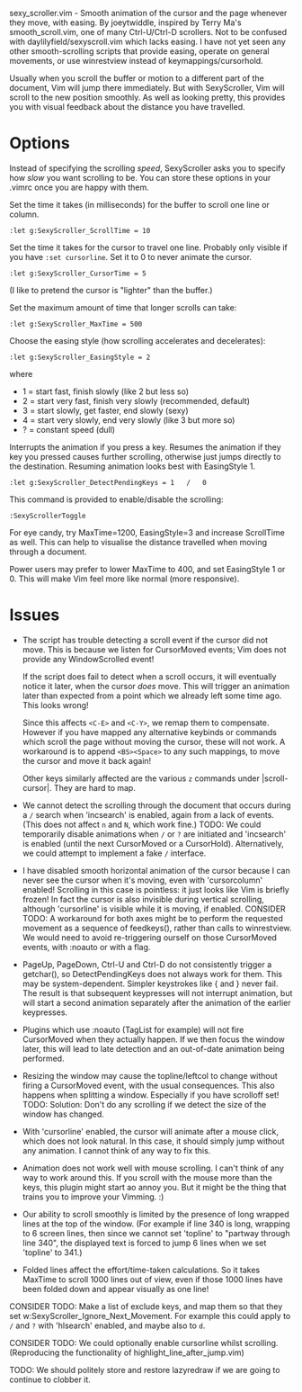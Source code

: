 sexy_scroller.vim - Smooth animation of the cursor and the page whenever they move, with easing.
By joeytwiddle, inspired by Terry Ma's smooth_scroll.vim, one of many Ctrl-U/Ctrl-D scrollers.
Not to be confused with daylilyfield/sexyscroll.vim which lacks easing.
I have not yet seen any other smooth-scrolling scripts that provide easing, operate on general movements, or use winrestview instead of keymappings/cursorhold.

Usually when you scroll the buffer or motion to a different part of the
document, Vim will jump there immediately.  But with SexyScroller, Vim will
scroll to the new position smoothly.  As well as looking pretty, this
provides you with visual feedback about the distance you have travelled.

# Options

Instead of specifying the scrolling *speed*, SexyScroller asks you to
specify how *slow* you want scrolling to be.  You can store these options in
your .vimrc once you are happy with them.

Set the time it takes (in milliseconds) for the buffer to scroll one line or
column.

    :let g:SexyScroller_ScrollTime = 10

Set the time it takes for the cursor to travel one line.
Probably only visible if you have `:set cursorline`.  Set it to 0 to never
animate the cursor.

    :let g:SexyScroller_CursorTime = 5

(I like to pretend the cursor is "lighter" than the buffer.)

Set the maximum amount of time that longer scrolls can take:

    :let g:SexyScroller_MaxTime = 500

Choose the easing style (how scrolling accelerates and decelerates):

    :let g:SexyScroller_EasingStyle = 2

where

  - 1 = start fast, finish slowly            (like 2 but less so)
  - 2 = start very fast, finish very slowly  (recommended, default)
  - 3 = start slowly, get faster, end slowly (sexy)
  - 4 = start very slowly, end very slowly   (like 3 but more so)
  - ? = constant speed                       (dull)

Interrupts the animation if you press a key.  Resumes the animation if they
key you pressed causes further scrolling, otherwise just jumps directly to
the destination.  Resuming animation looks best with EasingStyle 1.

    :let g:SexyScroller_DetectPendingKeys = 1   /   0

This command is provided to enable/disable the scrolling:

    :SexyScrollerToggle

For eye candy, try MaxTime=1200, EasingStyle=3 and increase ScrollTime as
well.  This can help to visualise the distance travelled when moving through
a document.

Power users may prefer to lower MaxTime to 400, and set EasingStyle 1 or 0.
This will make Vim feel more like normal (more responsive).

# Issues

- The script has trouble detecting a scroll event if the cursor did not move.  This is because we listen for CursorMoved events; Vim does not provide any WindowScrolled event!

  If the script does fail to detect when a scroll occurs, it will eventually notice it later, when the cursor *does* move.  This will trigger an animation later than expected from a point which we already left some time ago.  This looks wrong!

  Since this affects `<C-E>` and `<C-Y>`, we remap them to compensate.  However if you have mapped any alternative keybinds or commands which scroll the page without moving the cursor, these will not work.  A workaround is to append `<BS><Space>` to any such mappings, to move the cursor and move it back again!

  Other keys similarly affected are the various `z` commands under |scroll-cursor|.  They are hard to map.

- We cannot detect the scrolling through the document that occurs during a `/` search when 'incsearch' is enabled, again from a lack of events.  (This does not affect `n` and `N`, which work fine.)  TODO: We could temporarily disable animations when `/` or `?` are initiated and 'incsearch' is enabled (until the next CursorMoved or a CursorHold).  Alternatively, we could attempt to implement a fake `/` interface.

- I have disabled smooth horizontal animation of the cursor because I can never see the cursor when it's moving, even with 'cursorcolumn' enabled!  Scrolling in this case is pointless: it just looks like Vim is briefly frozen!  In fact the cursor is also invisible during vertical scrolling, although 'cursorline' is visible while it is moving, if enabled.  CONSIDER TODO: A workaround for both axes might be to perform the requested movement as a sequence of feedkeys(), rather than calls to winrestview.  We would need to avoid re-triggering ourself on those CursorMoved events, with :noauto or with a flag.

- PageUp, PageDown, Ctrl-U and Ctrl-D do not consistently trigger a getchar(), so DetectPendingKeys does not always work for them.  This may be system-dependent.  Simpler keystrokes like { and } never fail.  The result is that subsequent keypresses will not interrupt animation, but will start a second animation separately after the animation of the earlier keypresses.

- Plugins which use :noauto (TagList for example) will not fire CursorMoved when they actually happen.  If we then focus the window later, this will lead to late detection and an out-of-date animation being performed.

- Resizing the window may cause the topline/leftcol to change without firing a CursorMoved event, with the usual consequences.  This also happens when splitting a window.  Especially if you have scrolloff set!  TODO: Solution: Don't do any scrolling if we detect the size of the window has changed.

- With 'cursorline' enabled, the cursor will animate after a mouse click, which does not look natural.  In this case, it should simply jump without any animation.  I cannot think of any way to fix this.

- Animation does not work well with mouse scrolling.  I can't think of any way to work around this.  If you scroll with the mouse more than the keys, this plugin might start ao annoy you.  But it might be the thing that trains you to improve your Vimming.  :)

- Our ability to scroll smoothly is limited by the presence of long wrapped lines at the top of the window. (For example if line 340 is long, wrapping to 6 screen lines, then since we cannot set 'topline' to "partway through line 340", the displayed text is forced to jump 6 lines when we set 'topline' to 341.)

- Folded lines affect the effort/time-taken calculations.  So it takes MaxTime to scroll 1000 lines out of view, even if those 1000 lines have been folded down and appear visually as one line!

CONSIDER TODO: Make a list of exclude keys, and map them so that they set w:SexyScroller_Ignore_Next_Movement.  For example this could apply to `/` and `?` with 'hlsearch' enabled, and maybe also to `d`.

CONSIDER TODO: We could optionally enable cursorline whilst scrolling.  (Reproducing the functionality of highlight_line_after_jump.vim)

TODO: We should politely store and restore lazyredraw if we are going to continue to clobber it.

